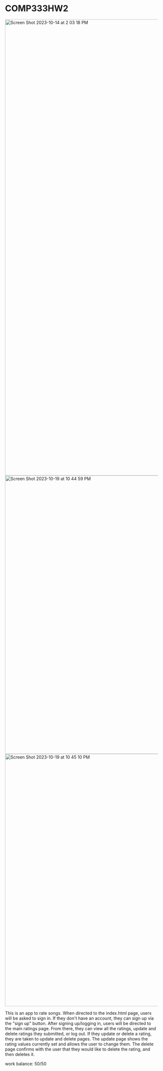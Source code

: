 # COMP333HW2

<img width="1504" alt="Screen Shot 2023-10-14 at 2 03 18 PM" src="https://github.com/RichardLourie/COMP333HW2/assets/32876317/3affd491-e8e3-48f3-be8d-1aded324bd7e">

<img width="918" alt="Screen Shot 2023-10-19 at 10 44 59 PM" src="https://github.com/RichardLourie/COMP333HW2/assets/32876317/da1cadf2-69e9-4db1-9495-f65935037d14">
<img width="832" alt="Screen Shot 2023-10-19 at 10 45 10 PM" src="https://github.com/RichardLourie/COMP333HW2/assets/32876317/08cfff85-081d-49f5-9f5b-eab9a1f3be1e">

This is an app to rate songs. When directed to the index.html page, users will be asked to sign in. If they don't have an account, they can sign up via the "sign up" button. After signing up/logging in, users will be directed to the main ratings page. From there, they can view all the ratings, update and delete ratings they submitted, or log out. If they update or delete a rating, they are taken to update and delete pages. The update page shows the rating values currently set and allows the user to change them. The delete page confirms with the user that they would like to delete the rating, and then deletes it.

work balance: 50/50
